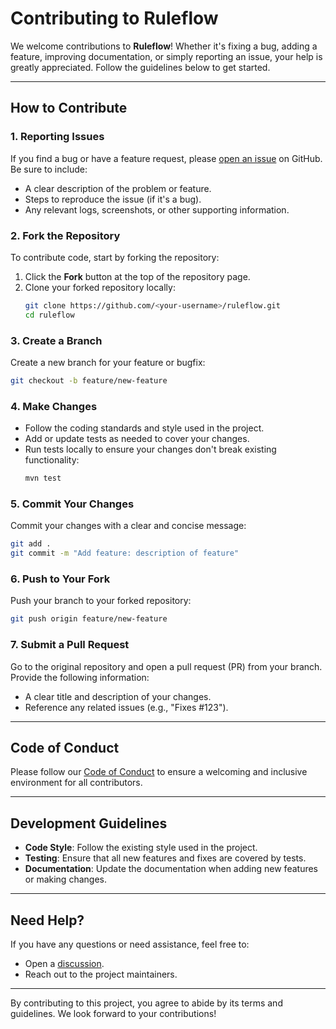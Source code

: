 
# Contributing to Ruleflow

We welcome contributions to **Ruleflow**! Whether it's fixing a bug, adding a feature, improving documentation, or simply reporting an issue, your help is greatly appreciated. Follow the guidelines below to get started.

---

## How to Contribute

### 1. Reporting Issues
If you find a bug or have a feature request, please [open an issue](https://github.com/gatekeeperx/ruleflow/issues) on GitHub. Be sure to include:
- A clear description of the problem or feature.
- Steps to reproduce the issue (if it's a bug).
- Any relevant logs, screenshots, or other supporting information.

### 2. Fork the Repository
To contribute code, start by forking the repository:
1. Click the **Fork** button at the top of the repository page.
2. Clone your forked repository locally:
   ```bash
   git clone https://github.com/<your-username>/ruleflow.git
   cd ruleflow
   ```

### 3. Create a Branch
Create a new branch for your feature or bugfix:
```bash
git checkout -b feature/new-feature
```

### 4. Make Changes
- Follow the coding standards and style used in the project.
- Add or update tests as needed to cover your changes.
- Run tests locally to ensure your changes don't break existing functionality:
  ```bash
  mvn test
  ```

### 5. Commit Your Changes
Commit your changes with a clear and concise message:
```bash
git add .
git commit -m "Add feature: description of feature"
```

### 6. Push to Your Fork
Push your branch to your forked repository:
```bash
git push origin feature/new-feature
```

### 7. Submit a Pull Request
Go to the original repository and open a pull request (PR) from your branch. Provide the following information:
- A clear title and description of your changes.
- Reference any related issues (e.g., "Fixes #123").

---

## Code of Conduct
Please follow our [Code of Conduct](CODE_OF_CONDUCT.md) to ensure a welcoming and inclusive environment for all contributors.

---

## Development Guidelines

- **Code Style**: Follow the existing style used in the project.
- **Testing**: Ensure that all new features and fixes are covered by tests.
- **Documentation**: Update the documentation when adding new features or making changes.

---

## Need Help?

If you have any questions or need assistance, feel free to:
- Open a [discussion](https://github.com/gatekeeperx/ruleflow/discussions).
- Reach out to the project maintainers.

---

By contributing to this project, you agree to abide by its terms and guidelines. We look forward to your contributions!

